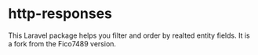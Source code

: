 # http-responses
This Laravel package helps you filter and order by realted entity fields. It is a fork from the Fico7489 version.
